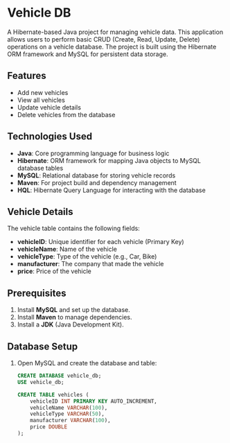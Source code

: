 # Vehicle DB

A Hibernate-based Java project for managing vehicle data. This application allows users to perform basic CRUD (Create, Read, Update, Delete) operations on a vehicle database. The project is built using the Hibernate ORM framework and MySQL for persistent data storage.

## Features
- Add new vehicles
- View all vehicles
- Update vehicle details
- Delete vehicles from the database

## Technologies Used
- **Java**: Core programming language for business logic
- **Hibernate**: ORM framework for mapping Java objects to MySQL database tables
- **MySQL**: Relational database for storing vehicle records
- **Maven**: For project build and dependency management
- **HQL**: Hibernate Query Language for interacting with the database

## Vehicle Details
The vehicle table contains the following fields:
- **vehicleID**: Unique identifier for each vehicle (Primary Key)
- **vehicleName**: Name of the vehicle
- **vehicleType**: Type of the vehicle (e.g., Car, Bike)
- **manufacturer**: The company that made the vehicle
- **price**: Price of the vehicle

## Prerequisites
1. Install **MySQL** and set up the database.
2. Install **Maven** to manage dependencies.
3. Install a **JDK** (Java Development Kit).

## Database Setup

1. Open MySQL and create the database and table:
   ```sql
   CREATE DATABASE vehicle_db;
   USE vehicle_db;

   CREATE TABLE vehicles (
       vehicleID INT PRIMARY KEY AUTO_INCREMENT,
       vehicleName VARCHAR(100),
       vehicleType VARCHAR(50),
       manufacturer VARCHAR(100),
       price DOUBLE
   );
